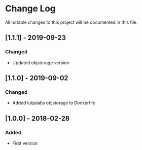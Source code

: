 # Change Log
All notable changes to this project will be documented in this file.

## [1.1.1] - 2019-09-23
### Changed
- Updated objstorage version

## [1.1.0] - 2019-09-02
### Changed
- Added luizalabs objstorage to Dockerfile

## [1.0.0] - 2018-02-28
### Added
- First version
